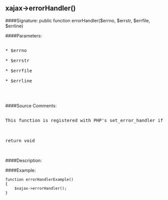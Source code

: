 ## xajax->errorHandler()

####Signature: public function errorHandler($errno, $errstr, $errfile, $errline)

####Parameters:
<pre>

* $errno

* $errstr

* $errfile

* $errline



</pre>
####Source Comments:
<pre>

This function is registered with PHP's set_error_handler if the xajax error handling system is enabled



return void


</pre>
####Description:


####Example:
```
function errorHandlerExample()
{
	$xajax->errorHandler();
}
```